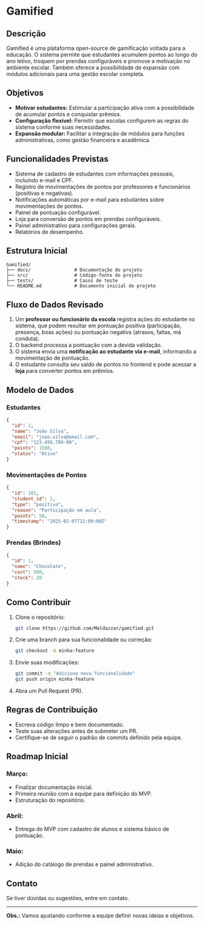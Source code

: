 # Gamified

## Descrição

Gamified é uma plataforma open-source de gamificação voltada para a educação. O sistema permite que estudantes acumulem pontos ao longo do ano letivo, troquem por prendas configuráveis e promove a motivação no ambiente escolar. Também oferece a possibilidade de expansão com módulos adicionais para uma gestão escolar completa.

## Objetivos

- **Motivar estudantes:** Estimular a participação ativa com a possibilidade de acumular pontos e conquistar prêmios.
- **Configuração flexível:** Permitir que escolas configurem as regras do sistema conforme suas necessidades.
- **Expansão modular:** Facilitar a integração de módulos para funções administrativas, como gestão financeira e acadêmica.

## Funcionalidades Previstas

- Sistema de cadastro de estudantes com informações pessoais, incluindo e-mail e CPF.
- Registro de movimentações de pontos por professores e funcionários (positivas e negativas).
- Notificações automáticas por e-mail para estudantes sobre movimentações de pontos.
- Painel de pontuação configurável.
- Loja para conversão de pontos em prendas configuráveis.
- Painel administrativo para configurações gerais.
- Relatórios de desempenho.

## Estrutura Inicial

```
Gamified/
├── docs/                # Documentação do projeto
├── src/                 # Código-fonte do projeto
├── tests/               # Casos de teste
└── README.md            # Documento inicial do projeto
```

## Fluxo de Dados Revisado

1. Um **professor ou funcionário da escola** registra ações do estudante no sistema, que podem resultar em pontuação positiva (participação, presença, boas ações) ou pontuação negativa (atrasos, faltas, má conduta).
2. O backend processa a pontuação com a devida validação.
3. O sistema envia uma **notificação ao estudante via e-mail**, informando a movimentação de pontuação.
4. O estudante consulta seu saldo de pontos no frontend e pode acessar a **loja** para converter pontos em prêmios.

## Modelo de Dados

### **Estudantes**

```json
{
  "id": 1,
  "name": "João Silva",
  "email": "joao.silva@email.com",
  "cpf": "123.456.789-00",
  "points": 1500,
  "status": "Ativo"
}
```

### **Movimentações de Pontos**

```json
{
  "id": 101,
  "student_id": 1,
  "type": "positivo",
  "reason": "Participação em aula",
  "points": 50,
  "timestamp": "2025-02-07T12:00:00Z"
}
```

### **Prendas (Brindes)**

```json
{
  "id": 1,
  "name": "Chocolate",
  "cost": 500,
  "stock": 20
}
```

## Como Contribuir

1. Clone o repositório:
   ```bash
   git clone https://github.com/Maldazzar/gamified.git
   ```
2. Crie uma branch para sua funcionalidade ou correção:
   ```bash
   git checkout -b minha-feature
   ```
3. Envie suas modificações:
   ```bash
   git commit -m "Adiciona nova funcionalidade"
   git push origin minha-feature
   ```
4. Abra um Pull Request (PR).

## Regras de Contribuição

- Escreva código limpo e bem documentado.
- Teste suas alterações antes de submeter um PR.
- Certifique-se de seguir o padrão de commits definido pela equipe.

## Roadmap Inicial

### **Março:**

- Finalizar documentação inicial.
- Primeira reunião com a equipe para definição do MVP.
- Estruturação do repositório.

### **Abril:**

- Entrega do MVP com cadastro de alunos e sistema básico de pontuação.

### **Maio:**

- Adição do catálogo de prendas e painel administrativo.

## Contato

Se tiver dúvidas ou sugestões, entre em contato.

---

**Obs.:** Vamos ajustando conforme a equipe definir novas ideias e objetivos.
